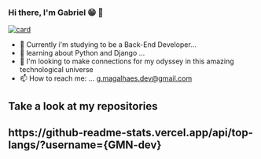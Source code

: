 ### Hi there, I'm Gabriel 😁 👋

[![card](https://github-readme-stats.vercel.app/api?username=GMN-dev&theme=draculat&show_icons=true)](https://github.com/GMN-dev/)

- 🔭 Currently i'm studying to be a Back-End Developer...
- 🌱 learning about Python and Django ...
- 👯 I'm looking to make connections for my odyssey in this amazing technological universe
- 📫 How to reach me: ... g.magalhaes.dev@gmail.com

<h2> Take a look at my repositories<h2/> 
https://github-readme-stats.vercel.app/api/top-langs/?username={GMN-dev}
